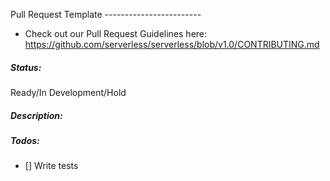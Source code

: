 Pull Request Template ------------------------
* Check out our Pull Request Guidelines here: https://github.com/serverless/serverless/blob/v1.0/CONTRIBUTING.md

##### Status:

Ready/In Development/Hold

##### Description:

##### Todos:

- [] Write tests
